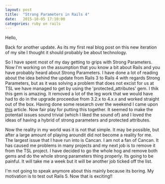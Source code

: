 ```yaml
---
layout: post
title:  "Strong Parameters in Rails 4"
date:   2015-10-05 17:10:00
categories: ruby on rails
---
```

Hello,

Back for another update.  As its my first real blog post on this new iteration of my site I thought it should probably be about technology.

So I have spent most of my day getting to grips with Strong Parameters.  Now I'm working on the assumption that you know a bit about Rails and you have probably heard about Strong Parameters.  I have done a lot of reading about the idea behind the update from Rails 3 to Rails 4 with regards Strong Parameters, but as it was solving a problem that does not excist for us at TSL we have managed to get by using the 'protected_attributes' gem.  I thik this gem is amazing.  It removed a lot of the leg work that we would have had to do in the upgrade proceedue from 3.2.x to 4.x.x and worked straight out of the box.  Having done some research over the weekend I came upon [this](http://carreno.me/articles/how-to-upgrade-to-strong-parameters-in-rails) article.  Now fair play for putting this together.  It seemed to make the potentail issues sound trivial (which I liked the sound of) and I loved the ideas of having a hybrid of strong parameters and protected attributes.

Now the reality in my world was it is not that simple.  It may be possible, but after a large amount of playing aroundit did not become a reality for me.  The largest issue that I have run into is Cancan.  I am not a fan of Cancan.  It has caused me problems in many projects and my next job is to remove it from the TSL project.  I have decided to go the whole hog and remove both gems and do the whole strong parameters thing properly.  Its going to be painful.  It will take me a week but it will be another job ticked off the list.

I'm not going to speak anymore about this mainly because its boring.  My motivation is to test out Rails 5.  Now that is exciting!!
